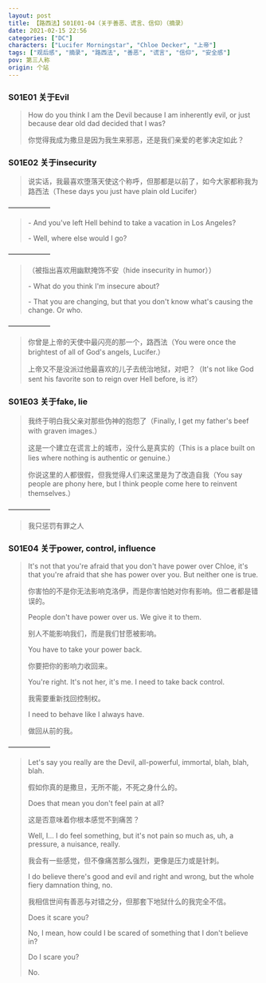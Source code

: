 ```yaml
---
layout: post
title: 【路西法】S01E01-04（关于善恶、谎言、信仰）（摘录）
date: 2021-02-15 22:56
categories: ["DC"]
characters: ["Lucifer Morningstar", "Chloe Decker", "上帝"]
tags: ["观后感", "摘录", "路西法", "善恶", "谎言", "信仰", "安全感"]
pov: 第三人称
origin: 个站
---
```


### S01E01 关于Evil

> How do you think I am the Devil because I am inherently evil, or just because dear old dad decided that I was?
> 
> 你觉得我成为撒旦是因为我生来邪恶，还是我们亲爱的老爹决定如此？


### S01E02 关于insecurity

> 说实话，我最喜欢堕落天使这个称呼，但那都是以前了，如今大家都称我为路西法（These days you just have plain old Lucifer）

——————

> \- And you've left Hell behind to take a vacation in Los Angeles?
> 
> \- Well, where else would I go?

——————

> （被指出喜欢用幽默掩饰不安（hide insecurity in humor））
> 
> \- What do you think I'm insecure about?
> 
> \- That you are changing, but that you don't know what's causing the change. Or who.

——————

> 你曾是上帝的天使中最闪亮的那一个，路西法（You were once the brightest of all of God's angels, Lucifer.）
> 
> 上帝又不是没派过他最喜欢的儿子去统治地狱，对吧？（It's not like God sent his favorite son to reign over Hell before, is it?）


### S01E03 关于fake, lie

> 我终于明白我父亲对那些伪神的抱怨了（Finally, I get my father's beef with graven images.）
> 
> 这是一个建立在谎言上的城市，没什么是真实的（This is a place built on lies where nothing is authentic or genuine.）
> 
> 你说这里的人都很假，但我觉得人们来这里是为了改造自我（You say people are phony here, but I think people come here to reinvent themselves.）

——————

> 我只惩罚有罪之人


### S01E04 关于power, control, influence

> It's not that you're afraid that you don't have power over Chloe, it's that you're afraid that she has power over you. But neither one is true.
> 
> 你害怕的不是你无法影响克洛伊，而是你害怕她对你有影响。但二者都是错误的。
> 
> People don't have power over us. We give it to them.
> 
> 别人不能影响我们，而是我们甘愿被影响。
> 
> You have to take your power back.
> 
> 你要把你的影响力收回来。
> 
> You're right. It's not her, it's me. I need to take back control.
> 
> 我需要重新找回控制权。
> 
> I need to behave like I always have.
> 
> 做回从前的我。

——————

> Let's say you really are the Devil, all-powerful, immortal, blah, blah, blah.
> 
> 假如你真的是撒旦，无所不能，不死之身什么的。
> 
> Does that mean you don't feel pain at all?
> 
> 这是否意味着你根本感觉不到痛苦？
> 
> Well, I... I do feel something, but it's not pain so much as, uh, a pressure, a nuisance, really.
> 
> 我会有一些感觉，但不像痛苦那么强烈，更像是压力或是针刺。
> 
> I do believe there's good and evil and right and wrong, but the whole fiery damnation thing, no.
> 
> 我相信世间有善恶与对错之分，但那套下地狱什么的我完全不信。
> 
> Does it scare you?
> 
> No, I mean, how could I be scared of something that I don't believe in?
> 
> Do I scare you?
> 
> No.
